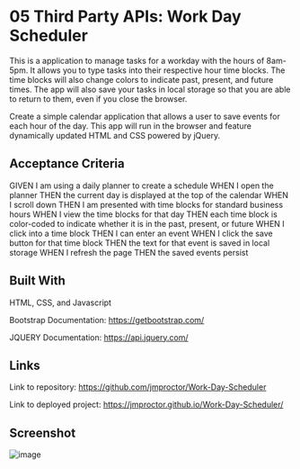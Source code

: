 # 05 Third Party APIs: Work Day Scheduler

This is a application to manage tasks for a workday with the hours of 8am-5pm. It allows you to type tasks into their respective hour time blocks. The time blocks will also change colors to indicate past, present, and future times. The app will also save your tasks in local storage so that you are able to return to them, even if you close the browser.

Create a simple calendar application that allows a user to save events for each hour of the day. This app will run in the browser and feature dynamically updated HTML and CSS powered by jQuery.


## Acceptance Criteria

GIVEN I am using a daily planner to create a schedule
WHEN I open the planner
THEN the current day is displayed at the top of the calendar
WHEN I scroll down
THEN I am presented with time blocks for standard business hours
WHEN I view the time blocks for that day
THEN each time block is color-coded to indicate whether it is in the past, present, or future
WHEN I click into a time block
THEN I can enter an event
WHEN I click the save button for that time block
THEN the text for that event is saved in local storage
WHEN I refresh the page
THEN the saved events persist

## Built With

HTML, CSS, and Javascript

Bootstrap Documentation: https://getbootstrap.com/

JQUERY Documentation: https://api.jquery.com/

## Links

Link to repository: https://github.com/jmproctor/Work-Day-Scheduler

Link to deployed project: https://jmproctor.github.io/Work-Day-Scheduler/

## Screenshot

![image](https://user-images.githubusercontent.com/92322247/145717645-e4182fd5-730b-40aa-92a4-bb7775fe2895.png)
